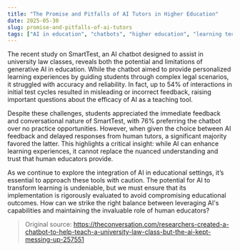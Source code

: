 ```yaml
---
title: "The Promise and Pitfalls of AI Tutors in Higher Education"
date: 2025-05-30
slug: promise-and-pitfalls-of-ai-tutors
tags: ["AI in education", "chatbots", "higher education", "learning technology"]
---
```


The recent study on SmartTest, an AI chatbot designed to assist in university law classes, reveals both the potential and limitations of generative AI in education. While the chatbot aimed to provide personalized learning experiences by guiding students through complex legal scenarios, it struggled with accuracy and reliability. In fact, up to 54% of interactions in initial test cycles resulted in misleading or incorrect feedback, raising important questions about the efficacy of AI as a teaching tool.

Despite these challenges, students appreciated the immediate feedback and conversational nature of SmartTest, with 76% preferring the chatbot over no practice opportunities. However, when given the choice between AI feedback and delayed responses from human tutors, a significant majority favored the latter. This highlights a critical insight: while AI can enhance learning experiences, it cannot replace the nuanced understanding and trust that human educators provide.

As we continue to explore the integration of AI in educational settings, it’s essential to approach these tools with caution. The potential for AI to transform learning is undeniable, but we must ensure that its implementation is rigorously evaluated to avoid compromising educational outcomes. How can we strike the right balance between leveraging AI's capabilities and maintaining the invaluable role of human educators?

> Original source: https://theconversation.com/researchers-created-a-chatbot-to-help-teach-a-university-law-class-but-the-ai-kept-messing-up-257551